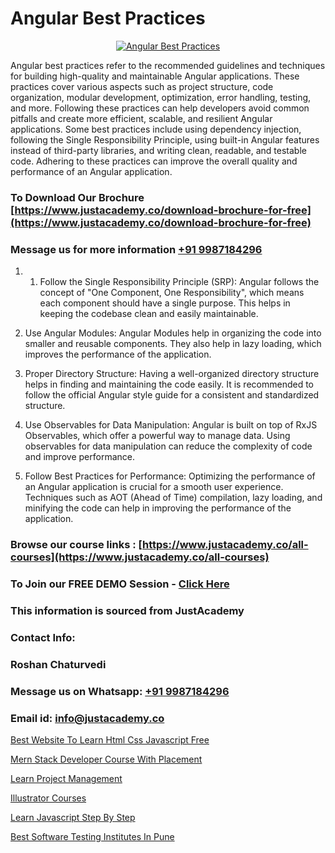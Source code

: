 # Angular Best Practices

<p align="center">
  <a href="https://justacademy.co/course-detail/angular-training">
    <img src="https://justacademy.co/storage2/course_image/1676637041_course_image.webp" alt="Angular Best Practices">
  </a>
</p>


Angular best practices refer to the recommended guidelines and techniques for building high-quality and maintainable Angular applications. These practices cover various aspects such as project structure, code organization, modular development, optimization, error handling, testing, and more. Following these practices can help developers avoid common pitfalls and create more efficient, scalable, and resilient Angular applications. Some best practices include using dependency injection, following the Single Responsibility Principle, using built-in Angular features instead of third-party libraries, and writing clean, readable, and testable code. Adhering to these practices can improve the overall quality and performance of an Angular application.
### To Download Our Brochure [https://www.justacademy.co/download-brochure-for-free](https://www.justacademy.co/download-brochure-for-free)
### Message us for more information [+91 9987184296](https://api.whatsapp.com/send?phone=919987184296)
1) 1) Follow the Single Responsibility Principle (SRP): Angular follows the concept of "One Component, One Responsibility", which means each component should have a single purpose. This helps in keeping the codebase clean and easily maintainable.

2) Use Angular Modules: Angular Modules help in organizing the code into smaller and reusable components. They also help in lazy loading, which improves the performance of the application.

3) Proper Directory Structure: Having a well-organized directory structure helps in finding and maintaining the code easily. It is recommended to follow the official Angular style guide for a consistent and standardized structure.

4) Use Observables for Data Manipulation: Angular is built on top of RxJS Observables, which offer a powerful way to manage data. Using observables for data manipulation can reduce the complexity of code and improve performance.

5) Follow Best Practices for Performance: Optimizing the performance of an Angular application is crucial for a smooth user experience. Techniques such as AOT (Ahead of Time) compilation, lazy loading, and minifying the code can help in improving the performance of the application.

### Browse our course links : [https://www.justacademy.co/all-courses](https://www.justacademy.co/all-courses) 
### To Join our FREE DEMO Session - [Click Here](https://www.justacademy.co/register-for-course-demo)


### This information is sourced from JustAcademy
### Contact Info:
### Roshan Chaturvedi
### Message us on Whatsapp: [+91 9987184296](https://api.whatsapp.com/send?phone=919987184296)
### Email id: [info@justacademy.co](mailto:info@justacademy.co)
                
[Best Website To Learn Html Css Javascript Free](https://www.linkedin.com/pulse/best-website-learn-html-css-javascript-free-justacademy-mabgc?trackingId=YiOtmnTjRErqi2UGUJOOKw%3D%3D&lipi=urn%3Ali%3Apage%3Ad_flagship3_company_admin%3BI8wAi6m6RHmFDIiqUS2smQ%3D%3D)

[Mern Stack Developer Course With Placement](https://www.linkedin.com/pulse/mern-stack-developer-course-placement-justacademy-chandigarh-rw5be/)

[Learn Project Management](https://medium.com/@mahi3106/learn-project-management-c5d5164b0cb6)

[Illustrator Courses](https://medium.com/@justacademytraining/illustrator-courses-4205f1078367)

[Learn Javascript Step By Step](https://justacademyin.github.io/Articles/Learn-Javascript-Step-By-Step)

[Best Software Testing Institutes In Pune](https://justacademyin.github.io/justacademy/best-software-testing-institutes-in-pune)

